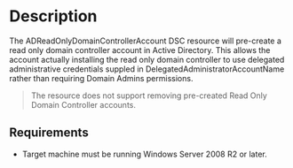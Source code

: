 # Description

The ADReadOnlyDomainControllerAccount DSC resource will pre-create a read only domain
controller account in Active Directory. This allows the account actually installing
the read only domain controller to use delegated administrative credentials suppled in
DelegatedAdministratorAccountName rather than requiring Domain Admins permissions.

>The resource does not support removing pre-created Read Only Domain Controller accounts.

## Requirements

* Target machine must be running Windows Server 2008 R2 or later.
